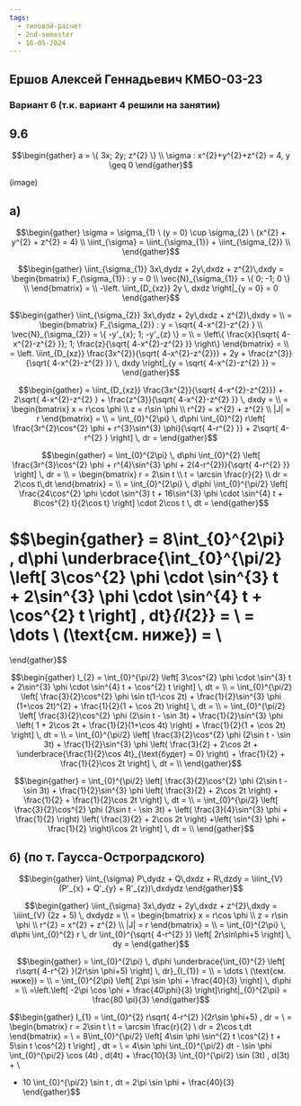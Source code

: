```yaml
---
tags:
  - типовой-расчет
  - 2nd-semester
  - 16-05-2024
---
```


## Ершов Алексей Геннадьевич КМБО-03-23

### Вариант 6 (т.к. вариант 4 решили на занятии)

## 9.6

$$\begin{gather}
a = \{ 3x; 2y; z^{2} \} \\
\sigma : x^{2}+y^{2}+z^{2} = 4, y \geq 0
\end{gather}$$

(image)

## а)

$$\begin{gather}
\sigma = \sigma_{1} \ (y = 0) \cup \sigma_{2} \ (x^{2} + y^{2} + z^{2} = 4) \\
\iint_{\sigma} = \iint_{\sigma_{1}} + \iint_{\sigma_{2}} \\
\end{gather}$$

$$\begin{gather}
\iint_{\sigma_{1}} 3x\,dydz + 2y\,dxdz + z^{2}\,dxdy =  \begin{bmatrix}
F_{\sigma_{1}} : y = 0 \\
\vec{N}_{\sigma_{1}} = \{ 0; -1; 0 \} \\
\end{bmatrix} = \\
-\left. \iint_{D_{xz}} 2y \, dxdz \right|_{y = 0} = 0
\end{gather}$$

$$\begin{gather}
\iint_{\sigma_{2}} 3x\,dydz + 2y\,dxdz + z^{2}\,dxdy = \\
= \begin{bmatrix}
F_{\sigma_{2}} : y = \sqrt{ 4-x^{2}-z^{2} } \\
\vec{N}_{\sigma_{2}} = \{ -y'_{x}; 1; -y'_{z} \} = \\
= \left\{  \frac{x}{\sqrt{ 4-x^{2}-z^{2} }}; 1; \frac{z}{\sqrt{ 4-x^{2}-z^{2} }} \right\}
\end{bmatrix} = \\
= \left. \iint_{D_{xz}} \frac{3x^{2}}{\sqrt{ 4-x^{2}-z^{2}}} + 2y + \frac{z^{3}}{\sqrt{ 4-x^{2}-z^{2} }} \, dxdy \right|_{y = \sqrt{ 4-x^{2}-z^{2} }} =
\end{gather}$$

$$\begin{gather}
= \iint_{D_{xz}} \frac{3x^{2}}{\sqrt{ 4-x^{2}-z^{2}}} + 2\sqrt{ 4-x^{2}-z^{2} } + \frac{z^{3}}{\sqrt{ 4-x^{2}-z^{2} }} \, dxdy = \\
= \begin{bmatrix}
x = r\cos \phi \\
z = r\sin \phi \\
r^{2} = x^{2} + z^{2} \\
|J| = r
\end{bmatrix} = \\
= \int_{0}^{2\pi} \, d\phi \int_{0}^{2} r\left[ \frac{3r^{2}\cos^{2} \phi + r^{3}\sin^{3} \phi}{\sqrt{ 4-r^{2} }} + 2\sqrt{ 4-r^{2} } \right]  \, dr =
\end{gather}$$

$$\begin{gather}
= \int_{0}^{2\pi} \, d\phi \int_{0}^{2} \left[ \frac{3r^{3}\cos^{2} \phi + r^{4}\sin^{3} \phi + 2(4-r^{2})}{\sqrt{ 4-r^{2} }} \right]  \, dr = \\
= \begin{bmatrix}
r = 2\sin t \\
t = \arcsin \frac{r}{2} \\
dr = 2\cos t\,dt
\end{bmatrix} = \\
= \int_{0}^{2\pi} \, d\phi \int_{0}^{\pi/2} \left[ \frac{24\cos^{2} \phi \cdot \sin^{3} t + 16\sin^{3} \phi \cdot \sin^{4} t + 8\cos^{2} t}{2\cos t} \right] \cdot 2\cos t \, dt =
\end{gather}$$

$$\begin{gather}
= 8\int_{0}^{2\pi} \, d\phi \underbrace{\int_{0}^{\pi/2} \left[ 3\cos^{2} \phi \cdot \sin^{3} t + 2\sin^{3} \phi \cdot \sin^{4} t + \cos^{2} t \right] \, dt}_{I_{2}} = \\
= \dots \ (\text{см. ниже}) = \\
= 
\end{gather}$$

$$\begin{gather}
I_{2} = \int_{0}^{\pi/2} \left[ 3\cos^{2} \phi \cdot \sin^{3} t + 2\sin^{3} \phi \cdot \sin^{4} t + \cos^{2} t \right] \, dt = \\
= \int_{0}^{\pi/2} \left[ \frac{3}{2}\cos^{2} \phi \sin t(1-\cos 2t) + \frac{1}{2}\sin^{3} \phi (1+\cos 2t)^{2} + \frac{1}{2}(1 + \cos 2t) \right] \, dt = \\
= \int_{0}^{\pi/2} \left[ \frac{3}{2}\cos^{2} \phi (2\sin t - \sin 3t) + \frac{1}{2}\sin^{3} \phi \left( 1 + 2\cos 2t + \frac{1}{2}(1+\cos 4t) \right) + \frac{1}{2}(1 + \cos 2t) \right] \, dt = \\
= \int_{0}^{\pi/2} \left[ \frac{3}{2}\cos^{2} \phi (2\sin t - \sin 3t) + \frac{1}{2}\sin^{3} \phi \left( \frac{3}{2} + 2\cos 2t + \underbrace{\frac{1}{2}\cos 4t}_{\text{будет} = 0} \right) + \frac{1}{2} + \frac{1}{2}\cos 2t \right] \, dt = \\
\end{gather}$$

$$\begin{gather}
= \int_{0}^{\pi/2} \left[ \frac{3}{2}\cos^{2} \phi (2\sin t - \sin 3t) + \frac{1}{2}\sin^{3} \phi \left( \frac{3}{2} + 2\cos 2t \right) + \frac{1}{2} + \frac{1}{2}\cos 2t \right] \, dt = \\
= \int_{0}^{\pi/2} \left[ \frac{3}{2}\cos^{2} \phi (2\sin t - \sin 3t) + \left( \frac{3}{4}\sin^{3} \phi + \frac{1}{2} \right) \left( \frac{3}{2} + 2\cos 2t \right) +\left( \sin^{3} \phi + \frac{1}{2} \right)\cos 2t \right] \, dt = \\
\end{gather}$$

## б) (по т. Гаусса-Остроградского)

$$\begin{gather}
\iint_{\sigma} P\,dydz + Q\,dxdz + R\,dzdy = \iiint_{V} (P'_{x} + Q'_{y} + R'_{z})\,dxdydz
\end{gather}$$

$$\begin{gather}
\iint_{\sigma} 3x\,dydz + 2y\,dxdz + z^{2}\,dxdy = \iiint_{V} (2z + 5) \, dxdydz = \\
= \begin{bmatrix}
x = r\cos \phi \\
z = r\sin \phi \\
r^{2} = x^{2} + z^{2} \\
|J| = r
\end{bmatrix} = \\
= \int_{0}^{2\pi}  \, d\phi \int_{0}^{2} r \, dr \int_{0}^{\sqrt{ 4-r^{2} }} \left[ 2r\sin\phi+5 \right] \, dy =
\end{gather}$$

$$\begin{gather}
= \int_{0}^{2\pi}  \, d\phi \underbrace{\int_{0}^{2} \left[ r\sqrt{ 4-r^{2} }(2r\sin \phi+5) \right] \, dr}_{I_{1}} = \\
= \dots \ (\text{см. ниже}) = \\
= \int_{0}^{2\pi} \left[ 2\pi \sin \phi + \frac{40}{3} \right]  \, d\phi = \\
=\left.\left[ -2\pi \cos \phi + \frac{40\phi}{3} \right]\right|_{0}^{2\pi} = \frac{80 \pi}{3}
\end{gather}$$

$$\begin{gather}
I_{1} = \int_{0}^{2} r\sqrt{ 4-r^{2} }(2r\sin \phi+5) \, dr = \\
= \begin{bmatrix}
r = 2\sin t \\
t = \arcsin \frac{r}{2} \\
dr = 2\cos t\,dt
\end{bmatrix} = \\
= 8\int_{0}^{\pi/2} \left[ 4\sin \phi \sin^{2} t \cos^{2} t + 5\sin t \cos^{2} t \right]  \, dt = \\
= 4\sin \phi \int_{0}^{\pi/2} dt - \sin \phi \int_{0}^{\pi/2} \cos (4t) \, d(4t) + \frac{10}{3} \int_{0}^{\pi/2} \sin (3t) \, d(3t) + \\
+ 10 \int_{0}^{\pi/2} \sin t \, dt = 2\pi \sin \phi + \frac{40}{3}
\end{gather}$$

